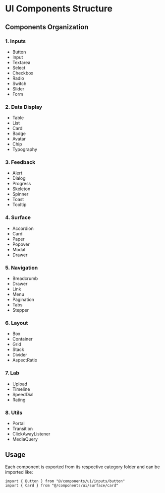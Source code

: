 # UI Components Structure

## Components Organization

### 1. Inputs
- Button
- Input
- Textarea
- Select
- Checkbox
- Radio
- Switch
- Slider
- Form

### 2. Data Display
- Table
- List
- Card
- Badge
- Avatar
- Chip
- Typography

### 3. Feedback
- Alert
- Dialog
- Progress
- Skeleton
- Spinner
- Toast
- Tooltip

### 4. Surface
- Accordion
- Card
- Paper
- Popover
- Modal
- Drawer

### 5. Navigation
- Breadcrumb
- Drawer
- Link
- Menu
- Pagination
- Tabs
- Stepper

### 6. Layout
- Box
- Container
- Grid
- Stack
- Divider
- AspectRatio

### 7. Lab
- Upload
- Timeline
- SpeedDial
- Rating

### 8. Utils
- Portal
- Transition
- ClickAwayListener
- MediaQuery

## Usage

Each component is exported from its respective category folder and can be imported like:

```tsx
import { Button } from "@/components/ui/inputs/button"
import { Card } from "@/components/ui/surface/card"
```
